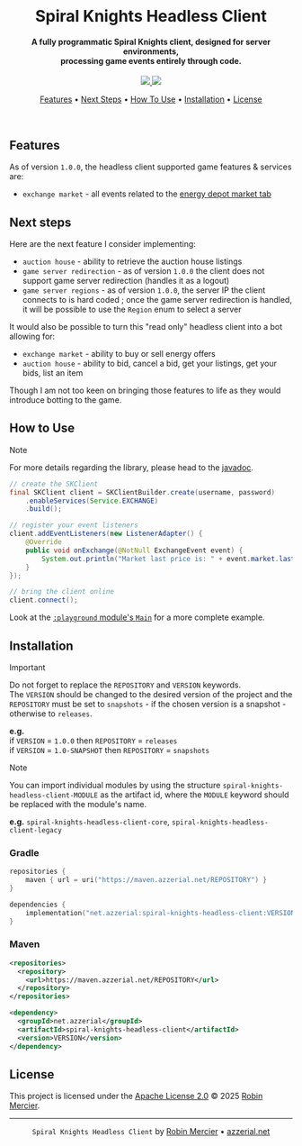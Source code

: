 <div align="center">
  <br>
  <h1>Spiral Knights Headless Client</h1>
  <h4>
    A fully programmatic Spiral Knights client, designed for server environments, </br>
    processing game events entirely through code.
  </h4>
</div>

<p align="center">
  <a href="https://maven.azzerial.net/#/releases/net/azzerial/spiral-knights-headless-client">
    <img src="https://img.shields.io/maven-metadata/v?style=flat-square&color=blue&label=Release&metadataUrl=https%3A%2F%2Fmaven.azzerial.net%2Freleases%2Fnet%2Fazzerial%2Fspiral-knights-headless-client%2Fmaven-metadata.xml">
  </a>
  <!-- a href="https://maven.azzerial.net/#/snapshots/net/azzerial/spiral-knights-headless-client">
    <img src="https://img.shields.io/maven-metadata/v?style=flat-square&color=green&label=Snapshot&metadataUrl=https%3A%2F%2Fmaven.azzerial.net%2Fsnapshots%2Fnet%2Fazzerial%2Fspiral-knights-headless-client%2Fmaven-metadata.xml">
</a -->
  <a href="https://github.com/azzerial/spiral-knights-headless-client/blob/master/LICENSE">
    <img src="https://img.shields.io/github/license/azzerial/spiral-knights-headless-client?style=flat-square&color=lightgray&label=License&logo=apache">
  </a>
</p>

<p align="center">
  <a href="#features">Features</a> •
  <a href="#next-steps">Next Steps</a> •
  <a href="#how-to-use">How To Use</a> •
  <a href="#installation">Installation</a> •
  <a href="#license">License</a>
</p>

<br>

## Features

As of version `1.0.0`, the headless client supported game features & services are:

- `exchange market` - all events related to the [energy depot market tab](https://wiki.spiralknights.com/Energy_Depot#Market)

## Next steps

Here are the next feature I consider implementing:

- `auction house` - ability to retrieve the auction house listings
- `game server redirection` - as of version `1.0.0` the client does not support game server redirection (handles it as a logout)
- `game server regions` - as of version `1.0.0`, the server IP the client connects to is hard coded ; once the game server redirection is handled, it will be possible to use the `Region` enum to select a server

It would also be possible to turn this "read only" headless client into a bot allowing for:

- `exchange market` - ability to buy or sell energy offers
- `auction house` - ability to bid, cancel a bid, get your listings, get your bids, list an item

Though I am not too keen on bringing those features to life as they would introduce botting to the game.

## How to Use

> [!NOTE]
> For more details regarding the library, please head to the [javadoc](https://maven.azzerial.net/javadoc/releases/net/azzerial/spiral-knights-headless-client/1.0.0).

```java
// create the SKClient
final SKClient client = SKClientBuilder.create(username, password)
    .enableServices(Service.EXCHANGE)
    .build();

// register your event listeners
client.addEventListeners(new ListenerAdapter() {
    @Override
    public void onExchange(@NotNull ExchangeEvent event) {
        System.out.println("Market last price is: " + event.market.lastPrice);
    }
});

// bring the client online
client.connect();
```

Look at the [`:playground` module's `Main`](https://github.com/azzerial/spiral-knights-headless-client/blob/main/playground/src/main/java/net/azzerial/skhc/playground/Main.java) for a more complete example.

## Installation

> [!IMPORTANT]
> Do not forget to replace the `REPOSITORY` and `VERSION` keywords. <br>
> The `VERSION` should be changed to the desired version of the project and the `REPOSITORY` must be set to `snapshots` - if the chosen version is a snapshot - otherwise to `releases`.
>
> **e.g.** <br>
> if `VERSION` = `1.0.0` then `REPOSITORY` = `releases` <br>
> if `VERSION` = `1.0-SNAPSHOT` then `REPOSITORY` = `snapshots`

> [!NOTE]
> You can import individual modules by using the structure `spiral-knights-headless-client-MODULE` as the artifact id, where the `MODULE` keyword should be replaced with the module's name.
>
> **e.g.** `spiral-knights-headless-client-core`, `spiral-knights-headless-client-legacy`

### Gradle

```kotlin
repositories {
    maven { url = uri("https://maven.azzerial.net/REPOSITORY") }
}

dependencies {
    implementation("net.azzerial:spiral-knights-headless-client:VERSION")
}
```

### Maven

```xml
<repositories>
  <repository>
    <url>https://maven.azzerial.net/REPOSITORY</url>
  </repository>
</repositories>

<dependency>
  <groupId>net.azzerial</groupId>
  <artifactId>spiral-knights-headless-client</artifactId>
  <version>VERSION</version>
</dependency>
```

## License

This project is licensed under the [Apache License 2.0](LICENSE) © 2025 [Robin Mercier](https://github.com/azzerial).

---

<p align="center">
  <code>Spiral Knights Headless Client</code> by <a href="https://github.com/Azzerial">Robin Mercier</a> •
  <a href="https://azzerial.net">azzerial.net</a>
</p>
